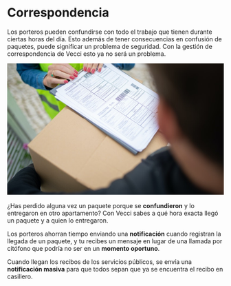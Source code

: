 # Correspondencia

Los porteros pueden confundirse con todo el trabajo que tienen durante ciertas horas del día. Esto además de tener consecuencias en confusión de paquetes, puede significar un problema de seguridad. Con la gestión de correspondencia de Vecci esto ya no será un problema.

![70;;c](/assets/images/blog/package_receiving.jpg)

¿Has perdido alguna vez un paquete porque se <strong>confundieron</strong> y lo entregaron en otro apartamento? Con Vecci sabes a qué hora exacta llegó un paquete y a quien lo entregaron.

Los porteros ahorran tiempo enviando una <strong>notificación</strong> cuando registran la llegada de un paquete, y tu recibes un mensaje en lugar de una llamada por citófono que podría no ser en un <strong>momento oportuno</strong>.

Cuando llegan los recibos de los servicios públicos, se envía una <strong>notificación masiva</strong> para que todos sepan que ya se encuentra el recibo en casillero.
